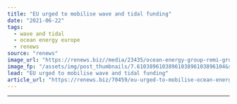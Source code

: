 ```yaml
---
title: "EU urged to mobilise wave and tidal funding"
date: "2021-06-22"
tags: 
  - wave and tidal
  - ocean energy europe
  - renews
source: "renews"
image_url: "https://renews.biz//media/23435/ocean-energy-group-remi-gruet.jpg?mode=crop&width=770&heightratio=0.6103896103896103896103896104&slimmage=true"
image_fp: "/assets/img/post_thumbnails/7.6103896103896103896103896104&slimmage=true"
lead: "EU urged to mobilise wave and tidal funding"
article_url: "https://renews.biz/70459/eu-urged-to-mobilise-ocean-energy-funding/"
---
```


---
